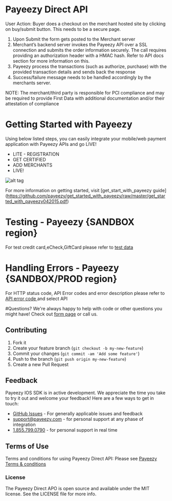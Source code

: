 # Payeezy Direct API

User Action: Buyer does a checkout on the merchant hosted site by clicking on buy/submit button. This needs to be a secure page.

1. Upon Submit the form gets posted to the Merchant server
2. Merchant’s backend server invokes the Payeezy API over a SSL connection and submits the order information securely. The call 
   requires providing an authorization header with a HMAC hash. Refer to API docs section for more information on this.
3. Payeezy process the transactions (such as authorize, purchase) with the provided transaction details and sends back the response
4. Success/failure message needs to be handled accordingly by the merchants server.

NOTE: The merchant/third party is responsible for PCI compliance and may be required to provide First Data with additional documentation and/or their attestation of compliance


# Getting Started with Payeezy
Using below listed steps, you can easily integrate your mobile/web payment application with Payeezy APIs and go LIVE!
*	LITE  - REGISTRATION  
*	GET CERTIFIED
*	ADD MERCHANTS 
*	LIVE!

![alt tag](https://github.com/nohup-atulparmar/payeezy_js/raw/master/example/get_start_with_payeezy.png)

For more information on getting started, visit  [get_start_with_payeezy guide] (https://github.com/payeezy/get_started_with_payeezy/raw/master/get_started_with_payeezy042015.pdf)

# Testing - Payeezy {SANDBOX region}
For test credit card,eCheck,GiftCard please refer to [test data](https://github.com/payeezy/testing_payeezy/raw/master/payeezy_testdata042015.pdf)

# Handling Errors - Payeezy {SANDBOX/PROD region}
For HTTP status code, API Error codes and error description please refer to [API error code ](https://developer.payeezy.com/payeezy-api-reference/apis) and select API

#Questions?
We're always happy to help with code or other questions you might have! Check out [form page](https://developer.payeezy.com/forum) or call us. 

## Contributing
1. Fork it 
2. Create your feature branch (`git checkout -b my-new-feature`)
3. Commit your changes (`git commit -am 'Add some feature'`)
4. Push to the branch (`git push origin my-new-feature`)
5. Create a new Pull Request  

## Feedback
Payeezy IOS SDK is in active development. We appreciate the time you take to try it out and welcome your feedback!
Here are a few ways to get in touch:
* [GitHub Issues](https://github.com/payeezy/payeezy/issues) - For generally applicable issues and feedback
* support@payeezy.com - for personal support at any phase of integration
* [1.855.799.0790](tel:+18557990790)  - for personal support in real time 

## Terms of Use
Terms and conditions for using Payeezy Direct API: Please see [Payeezy Terms & conditions](https://developer.payeezy.com/terms-use)
 
### License
The Payeezy Direct APO is open source and available under the MIT license. See the LICENSE file for more info.
